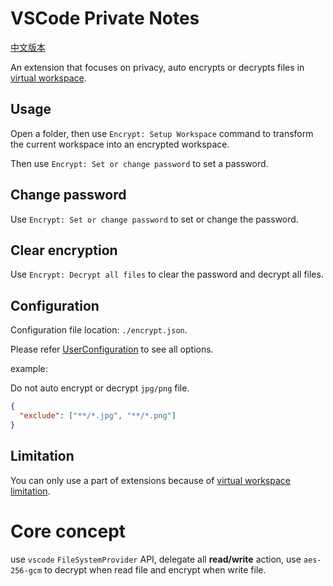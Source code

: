 # VSCode Private Notes

[中文版本](./README.md)

An extension that focuses on privacy, auto encrypts or decrypts files in [virtual workspace][virtual-workspace].

## Usage

Open a folder, then use `Encrypt: Setup Workspace` command to transform the current workspace into an encrypted workspace.

Then use `Encrypt: Set or change password` to set a password.

## Change password

Use `Encrypt: Set or change password` to set or change the password.

## Clear encryption

Use `Encrypt: Decrypt all files` to clear the password and decrypt all files.

## Configuration

Configuration file location: `./encrypt.json`.

Please refer [UserConfiguration](./src/configuration.ts) to see all options.

example:

Do not auto encrypt or decrypt `jpg/png` file.

```json
{
  "exclude": ["**/*.jpg", "**/*.png"]
}
```

## Limitation

You can only use a part of extensions because of [virtual workspace limitation][virtual-workspace-limitation].

# Core concept

use `vscode` `FileSystemProvider` API, delegate all **read/write** action,
use `aes-256-gcm` to decrypt when read file and encrypt when write file.

[virtual-workspace]: https://code.visualstudio.com/api/extension-guides/virtual-workspaces
[virtual-workspace-limitation]: https://code.visualstudio.com/api/extension-guides/virtual-workspaces#review-that-the-extension-code-is-ready-for-virtual-resources
